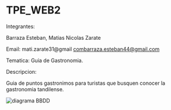 # TPE_WEB2
Integrantes:

Barraza Esteban, Matias Nicolas Zarate

Email:
 mati.zarate31@gmail
 combarraza.esteban44@gmail.com

Tematica: Guia de Gastronomia. 

Descripcion:

Guia de puntos gastronimos para turistas que busquen conocer la gastronomia tandilense.

 



![diagrama BBDD]('https://drive.google.com/file/d/1Wj9uEfNK4H_vSYYEeNTldfhu8hfHA1m9/view?usp=drive_link')





